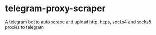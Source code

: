 # telegram-proxy-scraper
 A telegram bot to auto scrape and upload http, https, socks4 and socks5 proxies to telegram
